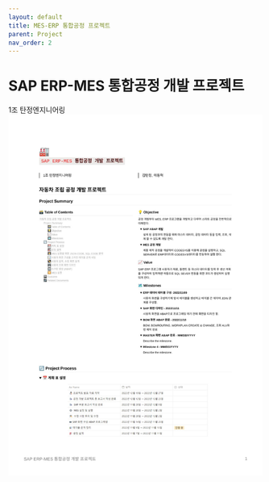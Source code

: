 ```yaml
---
layout: default
title: MES-ERP 통합공정 프로젝트
parent: Project
nav_order: 2
---
```

# SAP ERP-MES 통합공정 개발 프로젝트

1조 탄정엔지니어링
![1](./image/1.jpg)
